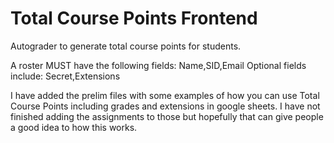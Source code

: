 # Total Course Points Frontend

Autograder to generate total course points for students.

A roster MUST have the following fields:
Name,SID,Email
Optional fields include:
Secret,Extensions

I have added the prelim files with some examples of how you can use Total Course Points including grades and extensions in google sheets. I have not finished adding the assignments to those but hopefully that can give people a good idea to how this works.